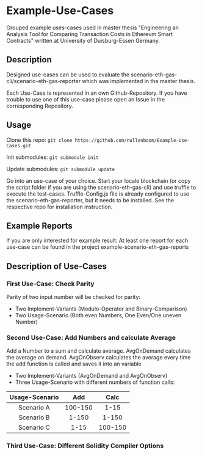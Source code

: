 # Example-Use-Cases 
Grouped example uses-cases used in master thesis "Engineering an Analysis Tool for Comparing Transaction Costs in Ethereum Smart Contracts" written at University of Duisburg-Essen
Germany.

## Description
Designed use-cases can be used to evaluate the scenario-eth-gas-cli/scenario-eth-gas-reporter which was implemented in the master thesis.

Each Use-Case is represented in an own Github-Repository. If you have trouble to use one of this use-case please open an Issue in the corresponding Repository.

## Usage
Clone this repo:
``git clone https://github.com/nullenboom/Example-Use-Cases.git ``

Init submodules:
``git submodule init``

Update submodules:
``git submodule update`` 

Go into an use-case of your choice. Start your locale blockchain (or copy the script folder if you are using the scenario-eth-gas-cli) and use truffle to execute the test-cases. 
Truffle-Config.js file is already configured to use the scenario-eth-gas-reporter, but it needs to be installed.
See the respective repo for installation instruction.

## Example Reports
If you are only interested for example result: At least one report for each use-case can be found in the project example-scenario-eth-gas-reports


## Description of Use-Cases
### First Use-Case: Check Parity
Parity of two input number will be checked for parity: 
* Two Implement-Variants (Modulo-Operator and Binary-Comparison)
* Two Usage-Scenario (Both even Numbers, One Even/One uneven Number)

### Second Use-Case: Add Numbers and calculate Average
Add a Number to a sum and calculate average. AvgOnDemand calculates the average on demand. AvgOnObserv calculates the average every time the add function is called and saves it into an variable
* Two Implement-Variants (AvgOnDemand and AvgOnObserv)
* Three Usage-Scenario with different numbers of function calls:

| Usage-Scenario |   Add   |   Calc  |
|:--------------:|:-------:|:-------:|
| Scenario A     | 100-150 |   1-15  |
| Scenario B     |  1-150  |  1-150  |
| Scenario C     |   1-15  | 100-150 |

### Third Use-Case: Different Solidity Compiler Options
